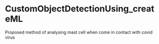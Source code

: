 # CustomObjectDetectionUsing_createML

Proposed method of analysing mast cell when come in contact with covid virus
